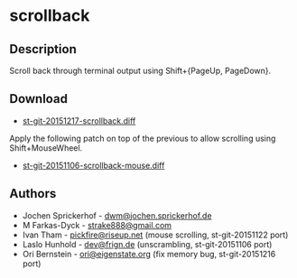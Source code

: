 scrollback
==========

Description
-----------

Scroll back through terminal output using Shift+{PageUp, PageDown}.

Download
--------

* [st-git-20151217-scrollback.diff](st-git-20151217-scrollback.diff)

Apply the following patch on top of the previous to allow scrolling
using Shift+MouseWheel.

* [st-git-20151106-scrollback-mouse.diff](st-git-20151106-scrollback-mouse.diff)

Authors
-------

 * Jochen Sprickerhof - dwm@jochen.sprickerhof.de
 * M Farkas-Dyck - strake888@gmail.com
 * Ivan Tham - pickfire@riseup.net (mouse scrolling, st-git-20151122 port)
 * Laslo Hunhold - dev@frign.de (unscrambling, st-git-20151106 port)
 * Ori Bernstein - ori@eigenstate.org (fix memory bug, st-git-20151216 port)
